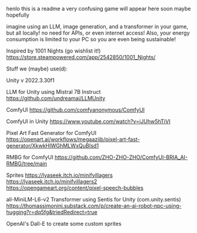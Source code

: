 henlo
this is a readme
a very confusing game will appear here soon maybe hopefully

imagine using an LLM, image generation, and a transformer in your game, but all locally!
no need for APIs, or even internet access! Also, your energy consumption is limited to your PC so you are even being sustainable!


Inspired by 1001 Nights (go wishlist it!)
https://store.steampowered.com/app/2542850/1001_Nights/


Stuff we (maybe) use(d):

Unity v 2022.3.30f1

LLM for Unity
using Mistral 7B Instruct
https://github.com/undreamai/LLMUnity

ComfyUI
https://github.com/comfyanonymous/ComfyUI

ComfyUI in Unity
https://www.youtube.com/watch?v=iJUhw5hTiVI

Pixel Art Fast Generator for ComfyUI
https://openart.ai/workflows/megaaziib/pixel-art-fast-generator/XkwkHIWGhMLWxQuBIsd1

RMBG for ComfyUI
https://github.com/ZHO-ZHO-ZHO/ComfyUI-BRIA_AI-RMBG/tree/main

Sprites
https://lyaseek.itch.io/minifvillagers
https://lyaseek.itch.io/minifvillagers2
https://opengameart.org/content/pixel-speech-bubbles

all-MiniLM-L6-v2 Transformer using Sentis for Unity (com.unity.sentis)
https://thomassimonini.substack.com/p/create-an-ai-robot-npc-using-hugging?r=dq5fg&triedRedirect=true

OpenAI's Dall-E to create some custom sprites

